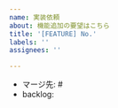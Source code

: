 ```yaml
---
name: 実装依頼
about: 機能追加の要望はこちら
title: '[FEATURE] No.'
labels: ''
assignees: ''

---
```


<!--マージ先のリリースIssue番号を記載する↓-->

- マージ先: #
- backlog: